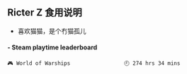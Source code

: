 ## Ricter Z 食用说明
- 喜欢猫猫，是个冇猫孤儿

<!-- steam-box start -->
#### - Steam playtime leaderboard
```text
🎮 World of Warships                 🕘 274 hrs 34 mins
```
<!-- Powered by https://github.com/YouEclipse/steam-box . -->
<!-- steam-box end -->
